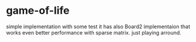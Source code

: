 # game-of-life
simple implementation with some test 
it has also Board2 implementaion that works even better performance with sparse matrix.
just playing arround.
